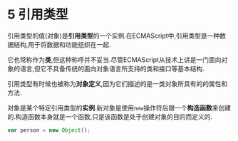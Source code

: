 # 5 引用类型

引用类型的值(对象)是**引用类型**的一个实例.在ECMAScript中,引用类型是一种数据结构,用于将数据和功能组织在一起.

它也常称作为**类**,但这种称呼并不妥当.尽管ECMAScript从技术上讲是一门面向对象的语言,但它不具备传统的面向对象语言所支持的类和接口等基本结构.

引用类型有时候也被称为**对象定义**,因为它们描述的是一类对象所具有的的属性和方法.

对象是某个特定引用类型的**实例**.新对象是使用`new`操作符后跟一个**构造函数**来创建的.构造函数本身就是一个函数,只是该函数是处于创建对象的目的而定义的.

``` js .line-numbers
var person = new Object();
```

